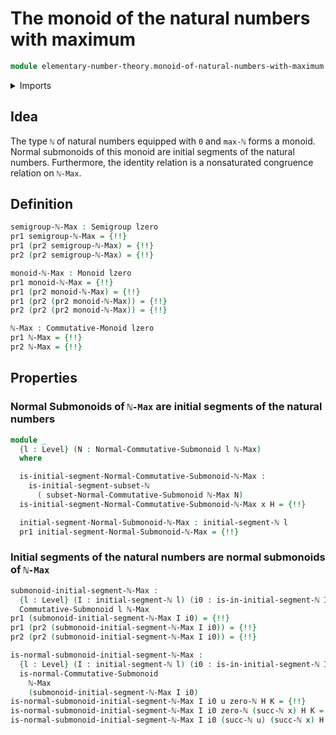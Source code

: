# The monoid of the natural numbers with maximum

```agda
module elementary-number-theory.monoid-of-natural-numbers-with-maximum where
```

<details><summary>Imports</summary>

```agda
open import elementary-number-theory.equality-natural-numbers
open import elementary-number-theory.initial-segments-natural-numbers
open import elementary-number-theory.maximum-natural-numbers
open import elementary-number-theory.natural-numbers

open import foundation.dependent-pair-types
open import foundation.universe-levels

open import group-theory.commutative-monoids
open import group-theory.monoids
open import group-theory.normal-submonoids-commutative-monoids
open import group-theory.semigroups
open import group-theory.submonoids-commutative-monoids
```

</details>

## Idea

The type `ℕ` of natural numbers equipped with `0` and `max-ℕ` forms a monoid.
Normal submonoids of this monoid are initial segments of the natural numbers.
Furthermore, the identity relation is a nonsaturated congruence relation on
`ℕ-Max`.

## Definition

```agda
semigroup-ℕ-Max : Semigroup lzero
pr1 semigroup-ℕ-Max = {!!}
pr1 (pr2 semigroup-ℕ-Max) = {!!}
pr2 (pr2 semigroup-ℕ-Max) = {!!}

monoid-ℕ-Max : Monoid lzero
pr1 monoid-ℕ-Max = {!!}
pr1 (pr2 monoid-ℕ-Max) = {!!}
pr1 (pr2 (pr2 monoid-ℕ-Max)) = {!!}
pr2 (pr2 (pr2 monoid-ℕ-Max)) = {!!}

ℕ-Max : Commutative-Monoid lzero
pr1 ℕ-Max = {!!}
pr2 ℕ-Max = {!!}
```

## Properties

### Normal Submonoids of `ℕ-Max` are initial segments of the natural numbers

```agda
module _
  {l : Level} (N : Normal-Commutative-Submonoid l ℕ-Max)
  where

  is-initial-segment-Normal-Commutative-Submonoid-ℕ-Max :
    is-initial-segment-subset-ℕ
      ( subset-Normal-Commutative-Submonoid ℕ-Max N)
  is-initial-segment-Normal-Commutative-Submonoid-ℕ-Max x H = {!!}

  initial-segment-Normal-Submonoid-ℕ-Max : initial-segment-ℕ l
  pr1 initial-segment-Normal-Submonoid-ℕ-Max = {!!}
```

### Initial segments of the natural numbers are normal submonoids of `ℕ-Max`

```agda
submonoid-initial-segment-ℕ-Max :
  {l : Level} (I : initial-segment-ℕ l) (i0 : is-in-initial-segment-ℕ I 0) →
  Commutative-Submonoid l ℕ-Max
pr1 (submonoid-initial-segment-ℕ-Max I i0) = {!!}
pr1 (pr2 (submonoid-initial-segment-ℕ-Max I i0)) = {!!}
pr2 (pr2 (submonoid-initial-segment-ℕ-Max I i0)) = {!!}

is-normal-submonoid-initial-segment-ℕ-Max :
  {l : Level} (I : initial-segment-ℕ l) (i0 : is-in-initial-segment-ℕ I 0) →
  is-normal-Commutative-Submonoid
    ℕ-Max
    (submonoid-initial-segment-ℕ-Max I i0)
is-normal-submonoid-initial-segment-ℕ-Max I i0 u zero-ℕ H K = {!!}
is-normal-submonoid-initial-segment-ℕ-Max I i0 zero-ℕ (succ-ℕ x) H K = {!!}
is-normal-submonoid-initial-segment-ℕ-Max I i0 (succ-ℕ u) (succ-ℕ x) H K = {!!}
```
